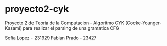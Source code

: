 # proyecto2-cyk
Proyecto 2 de Teoria de la Computacion - Algoritmo CYK (Cocke-Younger-Kasami) para realizar el parsing de una gramatica CFG

Sofia Lopez - 231929 
Fabian Prado - 23427
